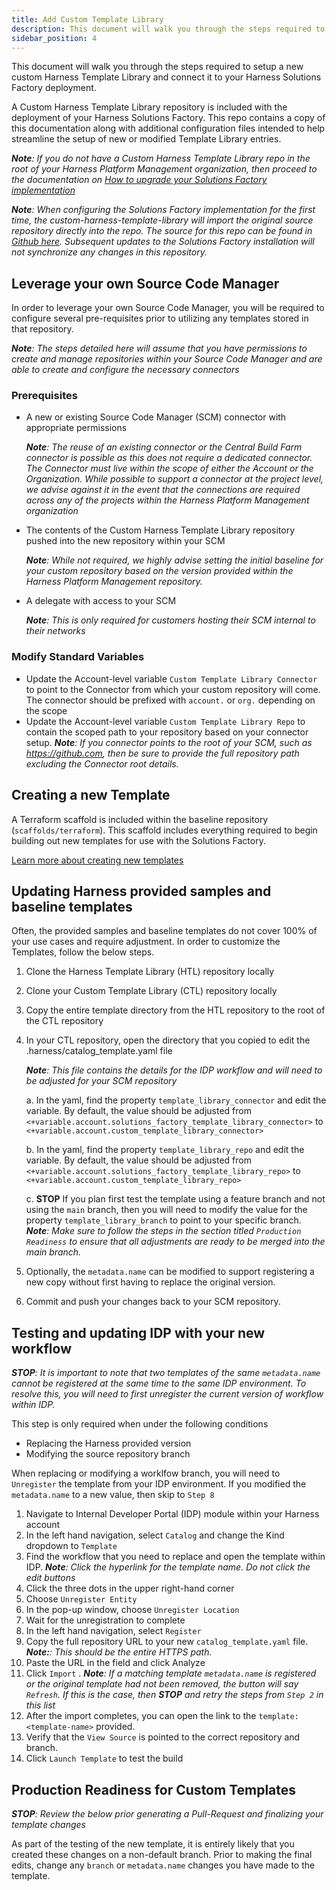 ```yaml
---
title: Add Custom Template Library
description: This document will walk you through the steps required to setup a new custom Harness Template Library and connect it to your Harness Solutions Factory deployment.
sidebar_position: 4
---
```


This document will walk you through the steps required to setup a new custom Harness Template Library and connect it to your Harness Solutions Factory deployment.

A Custom Harness Template Library repository is included with the deployment of your Harness Solutions Factory.  This repo contains a copy of this documentation along with additional configuration files intended to help streamline the setup of new or modified Template Library entries.

_**Note**: If you do not have a Custom Harness Template Library repo in the root of your Harness Platform Management organization, then proceed to the documentation on [How to upgrade your Solutions Factory implementation](../upgrading-installation.md)_

_**Note**: When configuring the Solutions Factory implementation for the first time, the custom-harness-template-library will import the original source repository directly into the repo.  The source for this repo can be found in [Github here](https://github.com/harness-solutions-factory/custom-harness-template-library).  Subsequent updates to the Solutions Factory installation will not synchronize any changes in this repository._

## Leverage your own Source Code Manager

In order to leverage your own Source Code Manager, you will be required to configure several pre-requisites prior to utilizing any templates stored in that repository.

_**Note**: The steps detailed here will assume that you have permissions to create and manage repositories within your Source Code Manager and are able to create and configure the necessary connectors_

### Prerequisites

- A new or existing Source Code Manager (SCM) connector with appropriate permissions

    _**Note**: The reuse of an existing connector or the Central Build Farm connector is possible as this does not require a dedicated connector.  The Connector must live within the scope of either the Account or the Organization. While possible to support a connector at the project level, we advise against it in the event that the connections are required across any of the projects within the Harness Platform Management organization_
- The contents of the Custom Harness Template Library repository pushed into the new repository within your SCM

    _**Note**: While not required, we highly advise setting the initial baseline for your custom repository based on the version provided within the Harness Platform Management repository._

- A delegate with access to your SCM

    _**Note**: This is only required for customers hosting their SCM internal to their networks_

### Modify Standard Variables

- Update the Account-level variable `Custom Template Library Connector` to point to the Connector from which your custom repository will come.  The connector should be prefixed with `account.` or `org.` depending on the scope
- Update the Account-level variable `Custom Template Library Repo` to contain the scoped path to your repository based on your connector setup. _**Note**: If you connector points to the root of your SCM, such as https://github.com, then be sure to provide the full repository path excluding the Connector root details._

## Creating a new Template

A Terraform scaffold is included within the baseline repository (`scaffolds/terraform`).  This scaffold includes everything required to begin building out new templates for use with the Solutions Factory.

[Learn more about creating new templates](./new-terraform-templates.md)

## Updating Harness provided samples and baseline templates

Often, the provided samples and baseline templates do not cover 100% of your use cases and require adjustment. In order to customize the Templates, follow the below steps.

1. Clone the Harness Template Library (HTL) repository locally
2. Clone your Custom Template Library (CTL) repository locally
3. Copy the entire template directory from the HTL repository to the root of the CTL repository
4. In your CTL repository, open the directory that you copied to edit the .harness/catalog_template.yaml file

    _**Note**: This file contains the details for the IDP workflow and will need to be adjusted for your SCM repository_

    a. In the yaml, find the property `template_library_connector` and edit the variable.  By default, the value should be adjusted from `<+variable.account.solutions_factory_template_library_connector>` to `<+variable.account.custom_template_library_connector>`

    b. In the yaml, find the property `template_library_repo` and edit the variable.  By default, the value should be adjusted from `<+variable.account.solutions_factory_template_library_repo>` to `<+variable.account.custom_template_library_repo>`

    c. **STOP** If you plan first test the template using a feature branch and not using the `main` branch, then you will need to modify the value for the property `template_library_branch` to point to your specific branch. _**Note**: Make sure to follow the steps in the section titled `Production Readiness` to ensure that all adjustments are ready to be merged into the main branch._

5. Optionally, the `metadata.name` can be modified to support registering a new copy without first having to replace the original version.
6. Commit and push your changes back to your SCM repository.

## Testing and updating IDP with your new workflow
_**STOP**: It is important to note that two templates of the same `metadata.name` cannot be registered at the same time to the same IDP environment. To resolve this, you will need to first unregister the current version of workflow within IDP._

This step is only required when under the following conditions

- Replacing the Harness provided version
- Modifying the source repository branch

When replacing or modifying a worklfow branch, you will need to `Unregister` the template from your IDP environment. If you modified the `metadata.name` to a new value, then skip to `Step 8`

1. Navigate to Internal Developer Portal (IDP) module within your Harness account
2. In the left hand navigation, select `Catalog` and change the Kind dropdown to `Template`
3. Find the workflow that you need to replace and open the template within IDP. _**Note**: Click the hyperlink for the template name. Do not click the edit buttons_
4. Click the three dots in the upper right-hand corner
5. Choose `Unregister Entity`
6. In the pop-up window, choose `Unregister Location`
7. Wait for the unregistration to complete
8. In the left hand navigation, select `Register`
9. Copy the full repository URL to your new `catalog_template.yaml` file.  _**Note:**: This should be the entire HTTPS path._
10. Paste the URL in the field and click Analyze
11. Click `Import` .  _**Note**: If a matching template `metadata.name` is registered or the original template had not been removed, the button will say `Refresh`.  If this is the case, then **STOP** and retry the steps from `Step 2` in this list_
12. After the import completes, you can open the link to the `template:<template-name>` provided.
13. Verify that the `View Source` is pointed to the correct repository and branch.
14. Click `Launch Template` to test the build

## Production Readiness for Custom Templates

_**STOP**: Review the below prior generating a Pull-Request and finalizing your template changes_

As part of the testing of the new template, it is entirely likely that you created these changes on a non-default branch.  Prior to making the final edits, change any `branch` or `metadata.name` changes you have made to the template.
